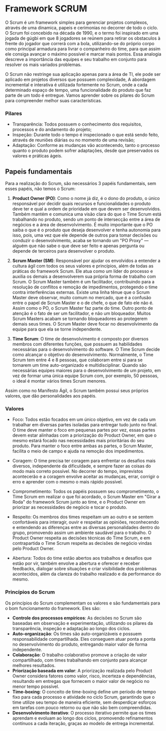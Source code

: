 # Framework SCRUM

O Scrum é um framework simples para gerenciar projetos complexos, através de uma dinamica, papeis e cerimonias no decorrer de todo o ciclo. O Scrum foi concebido na década de 1990, e o termo foi inspirado em uma jogada de gúgbi em que 8 jogadores se reúnem para retirar os obstaculos à frente do jogador que correrá com a bola, utilizando-se do próprio corpo como principal armadura para livrar o companheiro do time, para que assim ele consiga avançar o máximo possível e marcar mais pontos. Essa analogia descreve a importância das equipes e seu trabalho em conjunto para resolver os mais variados problemas. 

O Scrum não restringe sua aplicação apenas para a área de TI, ele pode ser aplicado em projetos diversos que possuem complexidade, A abordagem incremental e interativa é utilizada fortemente no Scrum, onde a cada determinado espaço de tempo, uma funcionalidade do produto que faz parte de um todo é entregue. Vamos aprender sobre os pilares do Scrum para compreender melhor suas características. 

### Pilares

- Transparência: Todos possuem o conhecimento dos requisitos, processos e do andamento do projeto;
- Inspeção: Durante todo o tempo é inspecionado o que está sendo feito, através de reuniões diárias ou no momento de uma revisão;
- Adaptação: Conforme as mudanças vão acontecendo, tanto o processo quanto o produto podem sofrer adaptações, desde que preservados os valores e práticas ágeis. 

## Papeis fundamentais
Para a realização do Scrum, são necessários 3 papéis fundamentais, sem esses papéis, não temos o Scrum:

1. **Product Owner (PO)**: Como o nome já diz, é o dono do produto, o único responsável por decidir quais recursos e funcionalidades o produto deve ter e qual a ordem de prioridade em que devem ser desenvolvidos. Também mantém e comunica uma visão clara do que o Time Scrum está trabalhando no produto, sendo um ponto de intersecção entre a área de negócios e a área de desenvolvimento. É muito importante que o PO saiba o que é o produto que deseja desenvolver e tenha autonomia para isso, pois, uma vez que ele depende de outros para tomar decisões ou conduzir o desenvolvimento, acaba se tornando um "PO Proxy" — alguém que não sabe o que deve ser feito e apenas pergunta ou depende de terceiros para desenvolver o produto.

2. **Scrum Master (SM)**: Responsável por ajudar os envolvidos a entender a cultura ágil com todos os seus valores e princípios, além de todas as práticas do framework Scrum. Ele atua como um líder do processo e auxilia os demais a desenvolverem sua própria forma de trabalho com Scrum. O Scrum Master também é um facilitador, contribuindo para a resolução de conflitos e remoção de impedimentos, protegendo o time contra interferências externas. Existe uma linha tênue que o Scrum Master deve observar, muito comum no mercado, que é a confusão entre o papel de Scrum Master e o de chefe, o que de fato ele não é. Assim como o PO, o Scrum Master faz parte do time. Outro ponto de atenção é o fato de ser um facilitador, e não um bloqueador. Muitos Scrum Masters acabam se tornando bloqueadores ao protegerem demais seus times. O Scrum Master deve focar no desenvolvimento da equipe para que ela se torne independente.

3. **Time Scrum**: O time de desenvolvimento é composto por diversos membros com diferentes funções, que possuem as habilidades necessárias para o desenvolvimento do software. O Time Scrum decide como alcançar o objetivo do desenvolvimento. Normalmente, o Time Scrum tem entre 4 e 8 pessoas, que colaboram entre si para se tornarem um time auto-organizado e multidisciplinar. Quando são necessárias equipes maiores para o desenvolvimento de um projeto, em vez de formar uma única equipe Scrum com, por exemplo, 50 pessoas, o ideal é montar vários times Scrum menores.

Assim como no Manifesto Ágil, o Scrum também possui seus próprios valores, que dão personalidades aos papéis.

### Valores
- Foco: Todos estão focados em um único objetivo, em vez de cada um trabalhar em diversas partes isoladas para entregar tudo junto no final. O time deve manter o foco em pequenas partes por vez, essas partes devem estar alinhadas com a priorização do Product Owner, em que o mesmo estará focado nas necessidades mais prioritárias do seu produto. Para manter o foco entre ambas as partes, o Scrum Master, facilita o meio de campo e ajuda na remoção dos impedimentos.

- Coragem: O time precisa ter coragem para enfrentar os desafios mais diversos, independente da dificuldade, e sempre fazer as coisas do modo mais correto possível. No decorrer do tempo, imprevistos acontecerão e a coragem envolve aceitar as mudanças, errar, corrigir o erro e aprender com o mesmo o mais rápido possível. 

- Comprometimento: Todos os papéis possuem seu comprometimento, o Time Scrum em realizar o que foi acordado, o Scrum Master em "Girar a Roda" do framework Scrum junto ao time, e o Product Owner em priorizar as necessidades de negócio e tocar o produto.

- Respeito: Os membros dos times respeitam um ao outro e se sentem confortáveis para interagir, ouvir e respeitar as opiniões, reconhecendo e entendendo as diferenças entre as diversas personalidades dentro do grupo, promovendo assim um ambiente saudável para o trabalho. O Product Owner respeita as decisões técnicas do Time Scrum, e em contrapartida o Time Scrum respeita as decisões de negócio vindas pelo Product Owner.

- Abertura: Todos do time estão abertos aos trabalhos e desafios que estão por vir, também envolve a abertura e oferecer e receber feedbacks, dialogar sobre situações e criar visibilidade dos problemas acontecidos, além da clareza do trabalho realizado e da performance do mesmo. 

### Princípios do Scrum

Os princípios do Scrum complementam os valores e são fundamentais para o bom funcionamento do framework. Eles são:

- **Controle dos processos empíricos**: As decisões no Scrum são baseadas em observação e experimentação, utilizando os pilares da transparência, inspeção e adaptação ao longo dos ciclos.
- **Auto-organização**: Os times são auto-organizáveis e possuem responsabilidade compartilhada. Eles conseguem atuar ponta a ponta no desenvolvimento do produto, entregando maior valor de forma independente.
- **Colaboração**: O trabalho colaborativo promove a criação de valor compartilhado, com times trabalhando em conjunto para alcançar melhores resultados.
- **Priorização baseada em valor**: A priorização realizada pelo Product Owner considera fatores como valor, risco, incerteza e dependências, resultando em entregas que fornecem o maior valor de negócio no menor tempo possível.
- **Time-boxing**: O conceito de time-boxing define um período de tempo fixo para cada processo e atividade no ciclo Scrum, garantindo que o time utilize seu tempo de maneira eficiente, sem desperdiçar esforços em tarefas com pouco retorno ou que não são bem compreendidas.
- **Desenvolvimento iterativo**: O processo iterativo permite que os times aprendam e evoluam ao longo dos ciclos, promovendo refinamentos contínuos a cada iteração, graças ao modelo de entrega incremental.
